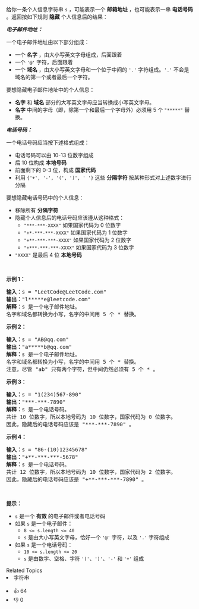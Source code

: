 <p>给你一条个人信息字符串 <code>s</code> ，可能表示一个 <strong>邮箱地址</strong> ，也可能表示一串 <strong>电话号码</strong> 。返回按如下规则 <strong>隐藏</strong> 个人信息后的结果：</p>

<p><em><strong>电子邮件地址：</strong></em></p>

<p>一个电子邮件地址由以下部分组成：</p>

<ul> 
 <li>一个 <strong>名字</strong> ，由大小写英文字母组成，后面跟着</li> 
 <li>一个 <code>'@'</code> 字符，后面跟着</li> 
 <li>一个 <strong>域名</strong> ，由大小写英文字母和一个位于中间的 <code>'.'</code> 字符组成。<code>'.'</code> 不会是域名的第一个或者最后一个字符。</li> 
</ul>

<p>要想隐藏电子邮件地址中的个人信息：</p>

<ul> 
 <li><strong>名字</strong> 和 <strong>域名</strong> 部分的大写英文字母应当转换成小写英文字母。</li> 
 <li><strong>名字</strong> 中间的字母（即，除第一个和最后一个字母外）必须用 5 个 <code>"*****"</code> 替换。</li> 
</ul>

<p><em><strong>电话号码：</strong></em></p>

<p>一个电话号码应当按下述格式组成：</p>

<ul> 
 <li>电话号码可以由 10-13 位数字组成</li> 
 <li>后 10 位构成 <strong>本地号码</strong></li> 
 <li>前面剩下的 0-3 位，构成 <strong>国家代码</strong></li> 
 <li>利用 <code>{'+', '-', '(', ')', ' '}</code> 这些 <strong>分隔字符</strong> 按某种形式对上述数字进行分隔</li> 
</ul>

<p>要想隐藏电话号码中的个人信息：</p>

<ul> 
 <li>移除所有 <strong>分隔字符</strong></li> 
 <li>隐藏个人信息后的电话号码应该遵从这种格式： 
  <ul> 
   <li><code>"***-***-XXXX"</code> 如果国家代码为 0 位数字</li> 
   <li><code>"+*-***-***-XXXX"</code> 如果国家代码为 1 位数字</li> 
   <li><code>"+**-***-***-XXXX"</code> 如果国家代码为 2 位数字</li> 
   <li><code>"+***-***-***-XXXX"</code> 如果国家代码为 3 位数字</li> 
  </ul> </li> 
 <li><code>"XXXX"</code> 是最后 4 位 <strong>本地号码</strong></li> 
</ul> &nbsp;

<div class="top-view__1vxA"> 
 <div class="original__bRMd"> 
  <div> 
   <p><strong>示例 1：</strong></p> 
  </div>
 </div>
</div>

<pre>
<strong>输入：</strong>s = "LeetCode@LeetCode.com"
<strong>输出：</strong>"l*****e@leetcode.com"
<strong>解释：</strong>s 是一个电子邮件地址。
名字和域名都转换为小写，名字的中间用 5 个 * 替换。
</pre>

<p><strong>示例 2：</strong></p>

<pre>
<strong>输入：</strong>s = "AB@qq.com"
<strong>输出：</strong>"a*****b@qq.com"
<strong>解释：</strong>s 是一个电子邮件地址。
名字和域名都转换为小写，名字的中间用 5 个 * 替换。
注意，尽管 "ab" 只有两个字符，但中间仍然必须有 5 个 * 。
</pre>

<p><strong>示例 3：</strong></p>

<pre>
<strong>输入：</strong>s = "1(234)567-890"
<strong>输出：</strong>"***-***-7890"
<strong>解释：</strong>s 是一个电话号码。
共计 10 位数字，所以本地号码为 10 位数字，国家代码为 0 位数字。
因此，隐藏后的电话号码应该是 "***-***-7890" 。
</pre>

<p><strong>示例 4：</strong></p>

<pre>
<strong>输入：</strong>s = "86-(10)12345678"
<strong>输出：</strong>"+**-***-***-5678"
<strong>解释：</strong>s 是一个电话号码。
共计 12 位数字，所以本地号码为 10 位数字，国家代码为 2 位数字。
因此，隐藏后的电话号码应该是 "+**-***-***-7890" 。
</pre>

<p>&nbsp;</p>

<p><strong>提示：</strong></p>

<ul> 
 <li><code>s</code> 是一个 <strong>有效</strong> 的电子邮件或者电话号码</li> 
 <li>如果 <code>s</code> 是一个电子邮件： 
  <ul> 
   <li><code>8 &lt;= s.length &lt;= 40</code></li> 
   <li><code>s</code> 是由大小写英文字母，恰好一个 <code>'@'</code> 字符，以及 <code>'.'</code> 字符组成</li> 
  </ul> </li> 
 <li>如果 <code>s</code> 是一个电话号码： 
  <ul> 
   <li><code>10 &lt;= s.length &lt;= 20</code></li> 
   <li><code>s</code> 是由数字、空格、字符 <code>'('</code>、<code>')'</code>、<code>'-'</code> 和 <code>'+'</code> 组成</li> 
  </ul> </li> 
</ul>

<div><div>Related Topics</div><div><li>字符串</li></div></div><br><div><li>👍 64</li><li>👎 0</li></div>